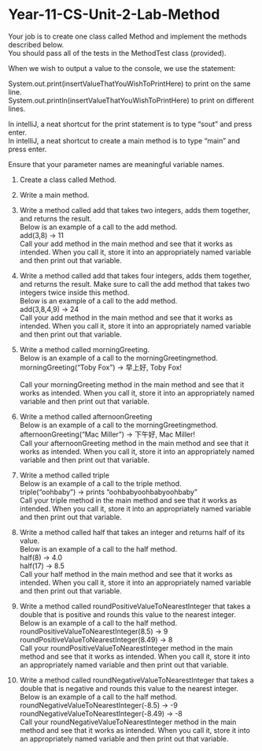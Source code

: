 # Year-11-CS-Unit-2-Lab-Method

Your job is to create one class called Method and implement the methods described below.<br/>
You should pass all of the tests in the MethodTest class (provided).<br/>

When we wish to output a value to the console, we use the statement:<br/>

System.out.print(insertValueThatYouWishToPrintHere) to print on the same line.<br/>
System.out.println(insertValueThatYouWishToPrintHere) to print on different lines.<br/>

In intelliJ, a neat shortcut for the print statement is to type “sout” and press enter.<br/>
In intelliJ, a neat shortcut to create a main method is to type “main” and press enter.<br/>

Ensure that your parameter names are meaningful variable names.<br/>

1. Create a class called Method.<br/>

2. Write a main method.<br/>

3. Write a method called add that takes two integers, adds them together, and returns the result. <br/>
Below is an example of a call to the add method.<br/>
add(3,8) → 11	<br/>
Call your add method in the main method and see that it works as intended. When you call it, store it into an appropriately named variable and then print out that variable. <br/>

4. Write a method called add that takes four integers, adds them together, and returns the result. Make sure to call the add method that takes two integers twice inside this method.<br/>
Below is an example of a call to the add method.<br/>
add(3,8,4,9) → 24	<br/>
Call your add method in the main method and see that it works as intended. When you call it, store it into an appropriately named variable and then print out that variable. <br/>

5. Write a method called morningGreeting. <br/>
Below is an example of a call to the morningGreetingmethod.<br/>
morningGreeting(“Toby Fox”) → 早上好, Toby Fox!	<br/>	
Call your morningGreeting method in the main method and see that it works as intended.	 When you call it, store it into an appropriately named variable and then print out that variable. <br/>

6. Write a method called afternoonGreeting<br/>
Below is an example of a call to the morningGreetingmethod.<br/>
afternoonGreeting(“Mac Miller”) → 下午好, Mac Miller!	<br/>
Call your afternoonGreeting method in the main method and see that it works as intended. When you call it, store it into an appropriately named variable and then print out that variable.<br/>

7. Write a method called triple<br/>
Below is an example of a call to the triple method.<br/>
triple(“oohbaby”) → prints “oohbabyoohbabyoohbaby”	<br/>
Call your triple method in the main method and see that it works as intended. When you call it, store it into an appropriately named variable and then print out that variable. <br/>

5. Write a method called half that takes an integer and returns half of its value.  <br/>
Below is an example of a call to the half method. <br/>
half(8) → 4.0<br/>
half(17) → 8.5	<br/>
Call your half method in the main method and see that it works as intended. When you call it, store it into an appropriately named variable and then print out that variable.  <br/>

6. Write a method called roundPositiveValueToNearestInteger that takes a double that is positive and rounds this value to the nearest integer.<br/>
Below is an example of a call to the half method.<br/>
roundPositiveValueToNearestInteger(8.5) → 9<br/>
roundPositiveValueToNearestInteger(8.49) → 8	<br/>
Call your roundPositiveValueToNearestInteger method in the main method and see that it works as intended. When you call it, store it into an appropriately named variable and then print out that variable. <br/>

7. Write a method called roundNegativeValueToNearestInteger that takes a double that is negative and rounds this value to the nearest integer.<br/>
Below is an example of a call to the half method.<br/>
roundNegativeValueToNearestInteger(-8.5) → -9<br/>
roundNegativeValueToNearestInteger(-8.49) → -8	<br/>
Call your roundNegativeValueToNearestInteger method in the main method and see that it works as intended. When you call it, store it into an appropriately named variable and then print out that variable. <br/>
